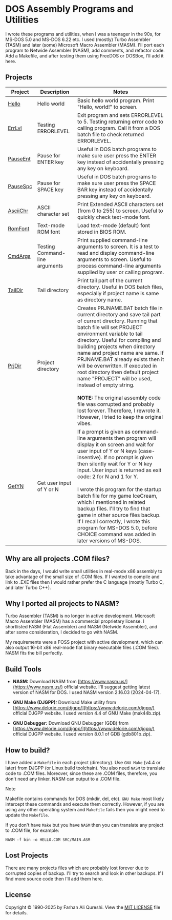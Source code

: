 # DOS Assembly Programs and Utilities
I wrote these programs and utilities, when I was a teenager in the 90s, for MS-DOS 5.0 and MS-DOS 6.22 etc. I used (mostly) Turbo Assembler (TASM) and later (some) Microsoft Macro Assembler (MASM). I'll port each program to Netwide Assembler (NASM), add comments, and refactor code. Add a Makefile, and after testing them using FreeDOS or DOSBox, I'll add it here.

## Projects
| Project | Description | Notes |
| --- | --- | --- |
| [Hello](hello/) | Hello world | Basic hello world program. Print "Hello, world!" to screen. |
| [ErrLvl](errlvl/) | Testing ERRORLEVEL | Exit program and sets ERRORLEVEL to 5. Testing returning error code to calling program. Call it from a DOS batch file to check returned ERRORLEVEL. |
| [PauseEnt](pauseent/) | Pause for ENTER key | Useful in DOS batch programs to make sure user press the ENTER key instead of accidentally pressing any key on keyboard. |
| [PauseSpc](pausespc/) | Pause for SPACE key | Useful in DOS batch programs to make sure user press the SPACE BAR key instead of accidentally pressing any key on keyboard. |
| [AsciiChr](asciichr/) | ASCII character set | Print Extended ASCII characters set (from 0 to 255) to screen. Useful to quickly check text-mode font. |
| [RomFont](romfont/) | Text-mode ROM font | Load text-mode (default) font stored in BIOS ROM. |
| [CmdArgs](cmdargs/) | Testing Command-line arguments | Print supplied command-line arguments to screen. It is a test to read and display command-line arguments to screen. Useful to process command-line arguments supplied by user or calling program. |
| [TailDir](taildir/) | Tail directory | Print tail part of the current directory. Useful in DOS batch files, especially if project name is same as directory name. |
| [PrjDir](prjdir/) | Project directory | Creates PRJNAME.BAT batch file in current directory and save tail part of current directory. Running that batch file will set PROJECT environment variable to tail directory. Useful for compiling and building projects when directory name and project name are same. If PRJNAME.BAT already exists then it will be overwritten. If executed in root directory then default project name "PROJECT" will be used, instead of empty string. <br /><br />**NOTE:** The original assembly code file was corrupted and probably lost forever. Therefore, I rewrote it. However, I tried to keep the original vibes. |
| [GetYN](getyn/) | Get user input of Y or N | If a prompt is given as command-line arguments then program will display it on screen and wait for user input of Y or N keys (case-insentive). If no prompt is given then silently wait for Y or N key input. User input is returned as exit code: 2 for N and 1 for Y. <br /><br />I wrote this program for the startup batch file for my game IceCream, which I mentioned in related backup files. I'll try to find that game in other source files backup. If I recall correctly, I wrote this program for MS-DOS 5.0, before CHOICE command was added in later versions of MS-DOS. |

## Why are all projects .COM files?
Back in the days, I would write small utilities in real-mode x86 assembly to take advantage of the small size of .COM files. If I wanted to compile and link to .EXE files then I would rather prefer the C language (mostly Turbo C, and later Turbo C++).

## Why I ported all projects to NASM?
Turbo Assembler (TASM) is no longer in active development. Microsoft Macro Assembler (MASM) has a commercial proprietary license. I shortlisted FASM (Flat Assembler) and NASM (Netwide Assembler), and after some consideration, I decided to go with NASM. 

My requirements were a FOSS project with active development, which can also output 16-bit x86 real-mode flat binary executable files (.COM files). NASM fits the bill perfectly.

## Build Tools
* **NASM:** 
Download NASM from [https://www.nasm.us/](https://www.nasm.us/) official website. I'll suggest getting latest version of NASM for DOS. I used NASM version 2.16.03 (2024-04-17).

* **GNU Make (DJGPP):** 
Download Make utility from [https://www.delorie.com/djgpp/](https://www.delorie.com/djgpp/) official DJGPP website. I used version 4.4 of GNU Make (mak44b.zip).

* **GNU Debugger:** 
Download GNU Debugger (GDB) from [https://www.delorie.com/djgpp/](https://www.delorie.com/djgpp/) official DJGPP website. I used version 8.0.1 of GDB (gdb801b.zip).

## How to build?
I have added a `Makefile` in each project (directory). Use `GNU Make` (v4.4 or later) from DJGPP (or Linux build toolchain). You also need `NASM` to translate code to .COM files. Moreover, since these are .COM files, therefore, you don't need any linker. NASM can output to a .COM file. 

> [!NOTE]
> Makefile contains commands for DOS (mkdir, del, etc). `GNU Make` most likely intercept these commands and execute them correctly. However, if you are using any other operating system and `Makefile` fails then you might need to update the `Makefile`.

If you don't have `Make` but you have `NASM` then you can translate any project to .COM file, for example:
```
NASM -f bin -o HELLO.COM SRC/MAIN.ASM
```

## Lost Projects
There are many projects files which are probably lost forever due to corrupted copies of backup. I'll try to search and look in other backups. If I find more source code then I'll add them here.

## License
Copyright © 1990-2025 by Farhan Ali Qureshi. View the [MIT LICENSE](LICENSE) file for details.
